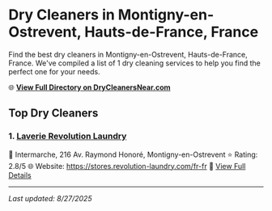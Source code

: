 # Dry Cleaners in Montigny-en-Ostrevent, Hauts-de-France, France

Find the best dry cleaners in Montigny-en-Ostrevent, Hauts-de-France, France. We've compiled a list of 1 dry cleaning services to help you find the perfect one for your needs.

🌐 **[View Full Directory on DryCleanersNear.com](https://drycleanersnear.com/city/France/Hauts-de-France/Montigny-en-Ostrevent)**

## Top Dry Cleaners

### 1. [Laverie Revolution Laundry](https://drycleanersnear.com/dryCleaner/68ae6775c95ff2c6096b13f2/laverie-revolution-laundry)
📍 Intermarche, 216 Av. Raymond Honoré, Montigny-en-Ostrevent
⭐ Rating: 2.8/5
🌐 Website: https://stores.revolution-laundry.com/fr-fr
🔗 [View Full Details](https://drycleanersnear.com/dryCleaner/68ae6775c95ff2c6096b13f2/laverie-revolution-laundry)


---

*Last updated: 8/27/2025*
